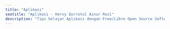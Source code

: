 ```yaml
---
title: "Aplikasi"
seotitle: "Aplikasi - Hervy Qurrotul Ainur Rozi"
description: "Tips belajar Aplikasi dengan Free/Libre Open Source Software."
---
```


